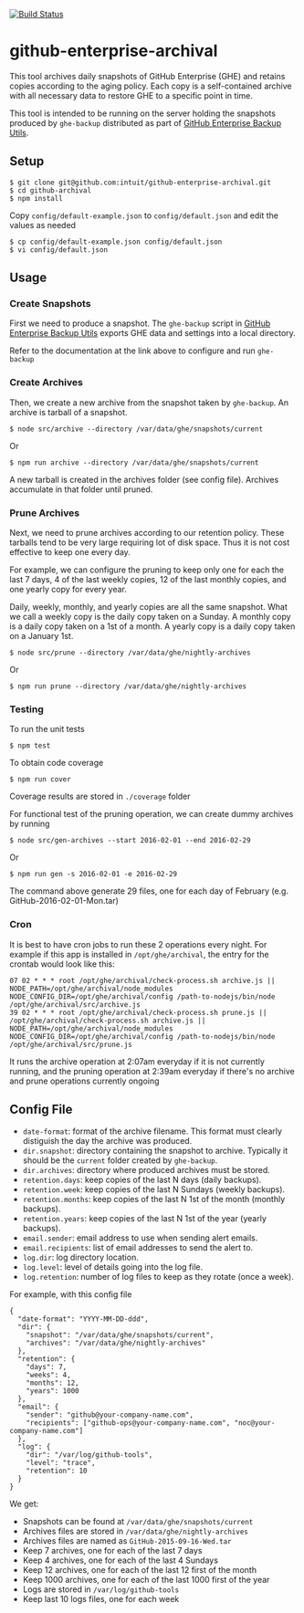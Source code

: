 [![Build Status](https://travis-ci.org/intuit/github-enterprise-archival.svg?branch=master)](http://img.shields.io/travis/intuit/github-enterprise-archival.svg)

# github-enterprise-archival

This tool archives daily snapshots of GitHub Enterprise (GHE) and retains copies
according to the aging policy. Each copy is a self-contained archive with all
necessary data to restore GHE to a specific point in time.

This tool is intended to be running on the server holding the snapshots produced by `ghe-backup`
distributed as part of [GitHub Enterprise Backup Utils](https://github.com/github/backup-utils).

## Setup

```
$ git clone git@github.com:intuit/github-enterprise-archival.git
$ cd github-archival
$ npm install
```

Copy `config/default-example.json` to `config/default.json` and edit the values as needed

```
$ cp config/default-example.json config/default.json
$ vi config/default.json
```

## Usage

### Create Snapshots

First we need to produce a snapshot. The `ghe-backup` script in [GitHub Enterprise Backup Utils](https://github.com/github/backup-utils) exports GHE data and settings into a local directory.

Refer to the documentation at the link above to configure and run `ghe-backup`


### Create Archives

Then, we create a new archive from the snapshot taken by `ghe-backup`. An archive is tarball of a snapshot.

    $ node src/archive --directory /var/data/ghe/snapshots/current

Or

    $ npm run archive --directory /var/data/ghe/snapshots/current

A new tarball is created in the archives folder (see config file).  Archives accumulate in that folder until pruned.

### Prune Archives

Next, we need to prune archives according to our retention policy. These tarballs tend to be
very large requiring lot of disk space.  Thus it is not cost effective to keep one every day.

For example, we can configure the pruning to keep only one for each the last 7 days, 4 of the last weekly copies, 12 of the last monthly copies, and one yearly copy for every year.

Daily, weekly, monthly, and yearly copies are all the same snapshot. What we call a weekly copy is the daily copy taken on a Sunday. A monthly copy is a daily copy taken on a 1st of a month. A yearly copy is a daily copy taken on a January 1st.

    $ node src/prune --directory /var/data/ghe/nightly-archives

Or

    $ npm run prune --directory /var/data/ghe/nightly-archives

### Testing

To run the unit tests

    $ npm test

To obtain code coverage

    $ npm run cover

Coverage results are stored in `./coverage` folder

For functional test of the pruning operation, we can create dummy archives by running

    $ node src/gen-archives --start 2016-02-01 --end 2016-02-29

Or

    $ npm run gen -s 2016-02-01 -e 2016-02-29

The command above generate 29 files, one for each day of February (e.g. GitHub-2016-02-01-Mon.tar)

### Cron

It is best to have cron jobs to run these 2 operations every night.  For example if this app is installed in `/opt/ghe/archival`, the entry for the crontab would look like this:

```
07 02 * * * root /opt/ghe/archival/check-process.sh archive.js || NODE_PATH=/opt/ghe/archival/node_modules NODE_CONFIG_DIR=/opt/ghe/archival/config /path-to-nodejs/bin/node /opt/ghe/archival/src/archive.js
39 02 * * * root /opt/ghe/archival/check-process.sh prune.js || /opt/ghe/archival/check-process.sh archive.js || NODE_PATH=/opt/ghe/archival/node_modules NODE_CONFIG_DIR=/opt/ghe/archival/config /path-to-nodejs/bin/node /opt/ghe/archival/src/prune.js
```
It runs the archive operation at 2:07am everyday if it is not currently running, and the pruning operation at 2:39am everyday if there's no archive and prune operations currently ongoing


## Config File

* `date-format`: format of the archive filename. This format must clearly distiguish the day the archive was produced.
* `dir.snapshot`: directory containing the snapshot to archive. Typically it should be the `current` folder created by `ghe-backup`.
* `dir.archives`: directory where produced archives must be stored.
* `retention.days`: keep copies of the last N days (daily backups).
* `retention.week`: keep copies of the last N Sundays (weekly backups).
* `retention.months`: keep copies of the last N 1st of the month (monthly backups).
* `retention.years`: keep copies of the last N 1st of the year (yearly backups).
* `email.sender`: email address to use when sending alert emails.
* `email.recipients`: list of email addresses to send the alert to.
* `log.dir`: log directory location.
* `log.level`: level of details going into the log file.
* `log.retention`: number of log files to keep as they rotate (once a week).

For example, with this config file

```
{
  "date-format": "YYYY-MM-DD-ddd",
  "dir": {
    "snapshot": "/var/data/ghe/snapshots/current",
    "archives": "/var/data/ghe/nightly-archives"
  },
  "retention": {
    "days": 7,
    "weeks": 4,
    "months": 12,
    "years": 1000
  },
  "email": {
    "sender": "github@your-company-name.com",
    "recipients": ["github-ops@your-company-name.com", "noc@your-company-name.com"]
  },
  "log": {
    "dir": "/var/log/github-tools",
    "level": "trace",
    "retention": 10
  }
}
```

We get:

* Snapshots can be found at `/var/data/ghe/snapshots/current`
* Archives files are stored in `/var/data/ghe/nightly-archives`
* Archives files are named as `GitHub-2015-09-16-Wed.tar`
* Keep 7 archives, one for each of the last 7 days
* Keep 4 archives, one for each of the last 4 Sundays
* Keep 12 archives, one for each of the last 12 first of the month
* Keep 1000 archives, one for each of the last 1000 first of the year
* Logs are stored in `/var/log/github-tools`
* Keep last 10 logs files, one for each week